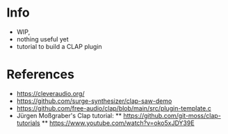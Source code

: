 # Info
* WIP,
* nothing useful yet
* tutorial to build a CLAP plugin

# References
* https://cleveraudio.org/
* https://github.com/surge-synthesizer/clap-saw-demo
* https://github.com/free-audio/clap/blob/main/src/plugin-template.c
* Jürgen Moßgraber's Clap tutorial:
** https://github.com/git-moss/clap-tutorials
** https://www.youtube.com/watch?v=oko5xJDY39E
